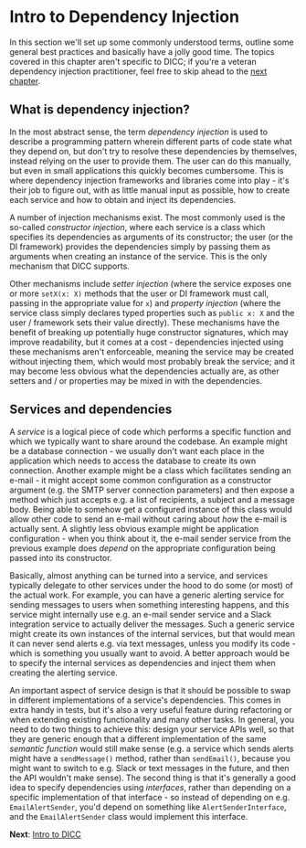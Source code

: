 # Intro to Dependency Injection

In this section we'll set up some commonly understood terms, outline some
general best practices and basically have a jolly good time. The topics
covered in this chapter aren't specific to DICC; if you're a veteran dependency
injection practitioner, feel free to skip ahead to the [next chapter][1].


## What is dependency injection?

In the most abstract sense, the term _dependency injection_ is used to describe
a programming pattern wherein different parts of code state what they depend on,
but don't try to resolve these dependencies by themselves, instead relying on
the user to provide them. The user can do this manually, but even in small
applications this quickly becomes cumbersome. This is where dependency injection
frameworks and libraries come into play - it's their job to figure out, with as
little manual input as possible, how to create each service and how to obtain
and inject its dependencies.

A number of injection mechanisms exist. The most commonly used is the so-called
_constructor injection_, where each service is a class which specifies its
dependencies as arguments of its constructor; the user (or the DI framework)
provides the dependencies simply by passing them as arguments when creating an
instance of the service. This is the only mechanism that DICC supports.

Other mechanisms include _setter injection_ (where the service exposes one or
more `setX(x: X)` methods that the user or DI framework must call, passing in
the appropriate value for `x`) and _property injection_ (where the service class
simply declares typed properties such as `public x: X` and the user / framework
sets their value directly). These mechanisms have the benefit of breaking up
potentially huge constructor signatures, which may improve readability, but it
comes at a cost - dependencies injected using these mechanisms aren't
enforceable, meaning the service may be created without injecting them, which
would most probably break the service; and it may become less obvious what the
dependencies actually are, as other setters and / or properties may be mixed in
with the dependencies.


## Services and dependencies

A _service_ is a logical piece of code which performs a specific function and
which we typically want to share around the codebase. An example might be a
database connection - we usually don't want each place in the application which
needs to access the database to create its own connection. Another example might
be a class which facilitates sending an e-mail - it might accept some common
configuration as a constructor argument (e.g. the SMTP server connection
parameters) and then expose a method which just accepts e.g. a list of
recipients, a subject and a message body. Being able to somehow get a configured
instance of this class would allow other code to send an e-mail without caring
about _how_ the e-mail is actually sent. A slightly less obvious example might
be application configuration - when you think about it, the e-mail sender
service from the previous example does _depend_ on the appropriate configuration
being passed into its constructor.

Basically, almost anything can be turned into a service, and services typically
delegate to other services under the hood to do some (or most) of the actual
work. For example, you can have a generic alerting service for sending messages
to users when something interesting happens, and this service might internally
use e.g. an e-mail sender service and a Slack integration service to actually
deliver the messages. Such a generic service might create its own instances of
the internal services, but that would mean it can never send alerts e.g. via
text messages, unless you modify its code - which is something you usually want
to avoid. A better approach would be to specify the internal services as
dependencies and inject them when creating the alerting service.

An important aspect of service design is that it should be possible to swap in
different implementations of a service's dependencies. This comes in extra handy
in tests, but it's also a very useful feature during refactoring or when
extending existing functionality and many other tasks. In general, you need to
do two things to achieve this: design your service APIs well, so that they are
generic enough that a different implementation of the same _semantic function_
would still make sense (e.g. a service which sends alerts might have a
`sendMessage()` method, rather than `sendEmail()`, because you might want to
switch to e.g. Slack or text messages in the future, and then the API wouldn't
make sense). The second thing is that it's generally a good idea to specify
dependencies using _interfaces_, rather than depending on a specific
implementation of that interface - so instead of depending on e.g.
`EmailAlertSender`, you'd depend on something like `AlertSenderInterface`, and
the `EmailAlertSender` class would implement this interface.

**Next**: [Intro to DICC][1]

[1]: user/02-intro-to-dicc.md
